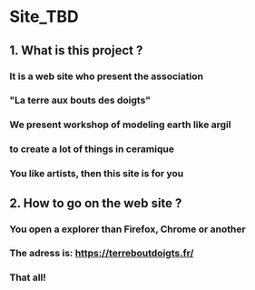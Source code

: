 # Site_TBD
## 1. What is this project ?
### It is a web site who present the association
### "La terre aux bouts des doigts"
### We present workshop of modeling earth like argil
### to create a lot of things in ceramique
### You like artists, then this site is for you
## 2. How to go on the web site ?
### You open a explorer than Firefox, Chrome or another
### The adress is: https://terreboutdoigts.fr/
### That all!
